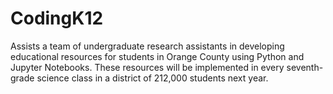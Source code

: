 # CodingK12
Assists a team of undergraduate research assistants in developing educational resources for students in Orange County using Python and Jupyter Notebooks. These resources will be implemented in every seventh-grade science class in a district of 212,000 students next year.
